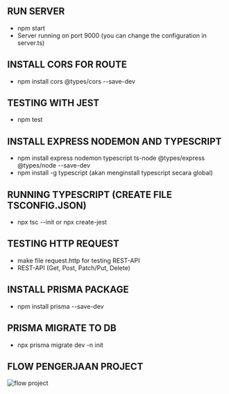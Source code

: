 ## RUN SERVER
- npm start
- Server running on port 9000 (you can change the configuration in server.ts)

## INSTALL CORS FOR ROUTE
- npm install cors @types/cors --save-dev

## TESTING WITH JEST
- npm test

## INSTALL EXPRESS NODEMON AND TYPESCRIPT
- npm install express nodemon typescript ts-node @types/express @types/node --save-dev
- npm install -g typescript (akan menginstall typescript secara global)

## RUNNING TYPESCRIPT (CREATE FILE TSCONFIG.JSON)
- npx tsc --init or npx create-jest

## TESTING HTTP REQUEST
- make file request.http for testing REST-API
- REST-API (Get, Post, Patch/Put, Delete)

## INSTALL PRISMA PACKAGE
- npm install prisma --save-dev

## PRISMA MIGRATE TO DB
- npx prisma migrate dev -n init


## FLOW PENGERJAAN PROJECT
![flow project](https://github.com/user-attachments/assets/5bfd9f15-f912-4c64-8a5c-568f3188dff9)
